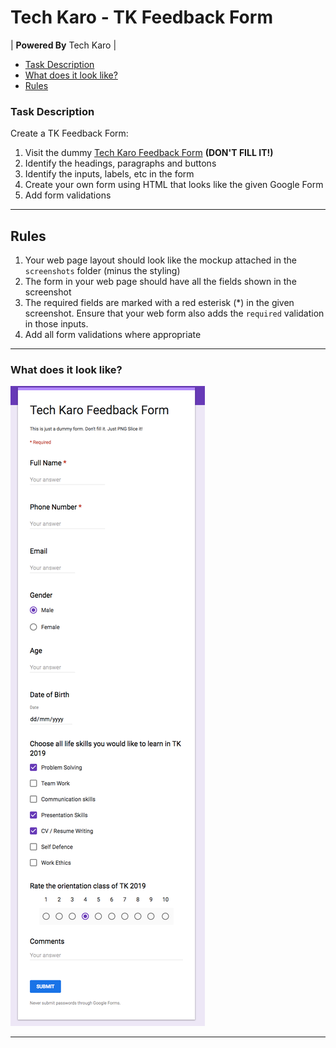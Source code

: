 # Tech Karo - TK Feedback Form

| **Powered By** Tech Karo  |

- [Task Description](#task-description)
- [What does it look like?](#what-does-it-look-like)
- [Rules](#rules)

### Task Description ###
Create a TK Feedback Form:
1. Visit the dummy [Tech Karo Feedback Form](https://goo.gl/forms/F1ADoJ2vI1f7ukzK2) **(DON'T FILL IT!)**
2. Identify the headings, paragraphs and buttons
3. Identify the inputs, labels, etc in the form
4. Create your own form using HTML that looks like the given Google Form
5. Add form validations

------

## Rules
1. Your web page layout should look like the mockup attached in the `screenshots` folder (minus the styling)
2. The form in your web page should have all the fields shown in the screenshot
3. The required fields are marked with a red esterisk (*) in the given screenshot. Ensure that your web form also adds the `required` validation in those inputs.
4. Add all form validations where appropriate

-------------------

### What does it look like?

![mockup](screenshots/mockup-1.png)

------